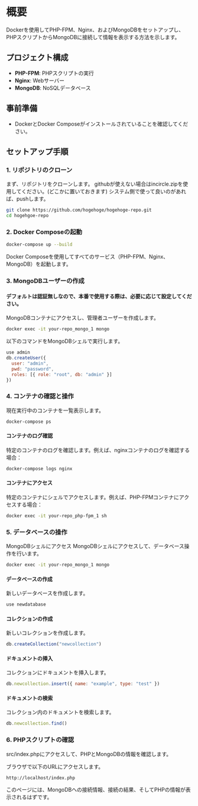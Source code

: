 # 概要

Dockerを使用してPHP-FPM、Nginx、およびMongoDBをセットアップし、PHPスクリプトからMongoDBに接続して情報を表示する方法を示します。

## プロジェクト構成

- **PHP-FPM**: PHPスクリプトの実行
- **Nginx**: Webサーバー
- **MongoDB**: NoSQLデータベース

## 事前準備

- DockerとDocker Composeがインストールされていることを確認してください。

## セットアップ手順

### 1. リポジトリのクローン

まず、リポジトリをクローンします。
githubが使えない場合はincircle.zipを使用してください。(どこかに置いておきます)
システム側で使って良いのがあれば、pushします。

```sh
git clone https://github.com/hogehoge/hogehoge-repo.git
cd hogehgoe-repo

```
### 2. Docker Composeの起動
```sh
docker-compose up --build
```
Docker Composeを使用してすべてのサービス（PHP-FPM、Nginx、MongoDB）を起動します。

### 3. MongoDBユーザーの作成
#### デフォルトは認証無しなので、本番で使用する際は、必要に応じて設定してください。
MongoDBコンテナにアクセスし、管理者ユーザーを作成します。

```sh
docker exec -it your-repo_mongo_1 mongo
```

以下のコマンドをMongoDBシェルで実行します。

```javascript
use admin
db.createUser({
  user: "admin",
  pwd: "password",
  roles: [{ role: "root", db: "admin" }]
})
```

### 4. コンテナの確認と操作
現在実行中のコンテナを一覧表示します。

```sh
docker-compose ps
```

#### コンテナのログ確認
特定のコンテナのログを確認します。例えば、nginxコンテナのログを確認する場合：

```sh
docker-compose logs nginx
```

#### コンテナにアクセス
特定のコンテナにシェルでアクセスします。例えば、PHP-FPMコンテナにアクセスする場合：

```sh
docker exec -it your-repo_php-fpm_1 sh
```

### 5. データベースの操作
MongoDBシェルにアクセス
MongoDBシェルにアクセスして、データベース操作を行います。

```sh
docker exec -it your-repo_mongo_1 mongo
```

#### データベースの作成
新しいデータベースを作成します。

```javascript
use newdatabase
```

#### コレクションの作成
新しいコレクションを作成します。

```javascript
db.createCollection("newcollection")
```

#### ドキュメントの挿入
コレクションにドキュメントを挿入します。

```javascript
db.newcollection.insert({ name: "example", type: "test" })
```

#### ドキュメントの検索
コレクション内のドキュメントを検索します。

```javascript
db.newcollection.find()
```
### 6. PHPスクリプトの確認

src/index.phpにアクセスして、PHPとMongoDBの情報を確認します。

ブラウザで以下のURLにアクセスします。

```sh
http://localhost/index.php
```
このページには、MongoDBへの接続情報、接続の結果、そしてPHPの情報が表示されるはずです。